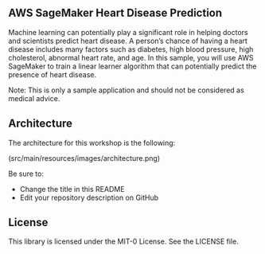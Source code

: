 ## AWS SageMaker Heart Disease Prediction 

Machine learning can potentially play a significant role in helping doctors and scientists predict heart disease.  A person’s chance of having a heart disease includes many factors such as diabetes, high blood pressure, high cholesterol, abnormal heart rate, and age.  In this sample, you will use AWS SageMaker to train a linear learner algorithm that can potentially predict the presence of heart disease.   

Note: This is only a sample application and should not be considered as medical advice.

## Architecture

The architecture for this workshop is the following:

(src/main/resources/images/architecture.png)


Be sure to:

* Change the title in this README
* Edit your repository description on GitHub

## License

This library is licensed under the MIT-0 License. See the LICENSE file.

